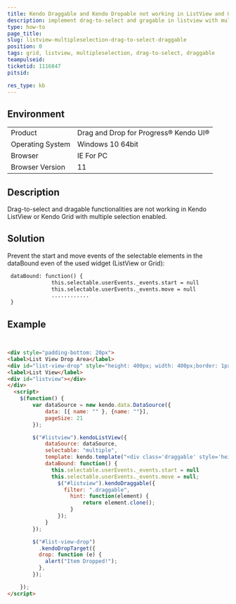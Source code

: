 ```yaml
---
title: Kendo Draggable and Kendo Dropable not working in ListView and Grid.
description: implement drag-to-select and gragable in listview with multiple selection
type: how-to
page_title:
slug: listview-multipleselection-drag-to-select-draggable
position: 0
tags: grid, listview, multipleselection, drag-to-select, draggable
teampulseid:
ticketid: 1116847
pitsid:

res_type: kb
---
```


## Environment
<table>
 <tr>
  <td>Product</td>
  <td>Drag and Drop for Progress® Kendo UI®</td>
 </tr>
 <tr>
  <td>Operating System</td>
  <td>Windows 10 64bit</td>
 </tr>
 <tr>
  <td>Browser</td>
  <td>IE For PC</td>
 </tr>
 <tr>
  <td>Browser Version</td>
  <td>11</td>
 </tr>
</table>


## Description
Drag-to-select and dragable functionalities are not working in Kendo ListView or Kendo Grid with multiple selection enabled.

## Solution

Prevent the start and move events of the selectable elements in the dataBound even of the used widget (ListView or Grid):

````html
 dataBound: function() {
              this.selectable.userEvents._events.start = null
              this.selectable.userEvents._events.move = null
              ............
 }
````

## Example

````html


<div style="padding-bottom: 20px">
<label>List View Drop Area</label>
<div id="list-view-drop" style="height: 400px; width: 400px;border: 1px solid black"></div>
<label>List View</label>
<div id="listview"></div>
</div>
  <script>
    $(function() {
        var dataSource = new kendo.data.DataSource({
            data: [{ name: "" }, {name: ""}],
            pageSize: 21
        });

        $("#listview").kendoListView({
            dataSource: dataSource,
            selectable: "multiple",
            template: kendo.template("<div class='draggable' style='height:100px;width:100px;border:1px solid black'>You should be able to drag this</div>"),
            dataBound: function() {
              this.selectable.userEvents._events.start = null
              this.selectable.userEvents._events.move = null;
                $("#listview").kendoDraggable({
                  filter: ".draggable",
                    hint: function(element) {
                        return element.clone();
                    }
                });
            }
        });

        $("#list-view-drop")
          .kendoDropTarget({
          drop: function (e) {
            alert("Item Dropped!");
          },
        });

    });
</script>
````
